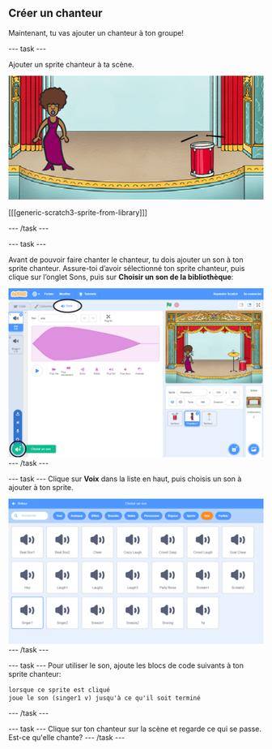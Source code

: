 ## Créer un chanteur

Maintenant, tu vas ajouter un chanteur à ton groupe!

--- task ---

Ajouter un sprite chanteur à ta scène.

![capture d'écran](images/band-singer-mic.png)

[[[generic-scratch3-sprite-from-library]]]

--- /task ---

--- task ---

Avant de pouvoir faire chanter le chanteur, tu dois ajouter un son à ton sprite chanteur. Assure-toi d’avoir sélectionné ton sprite chanteur, puis clique sur l’onglet Sons, puis sur **Choisir un son de la bibliothèque**:

![capture d'écran](images/band-import-sound-annotated.png) --- /task ---

--- task --- Clique sur **Voix** dans la liste en haut, puis choisis un son à ajouter à ton sprite.

![capture d'écran](images/band-choose-sound.png) --- /task ---

--- task --- Pour utiliser le son, ajoute les blocs de code suivants à ton sprite chanteur:

```blocks3
lorsque ce sprite est cliqué
joue le son (singer1 v) jusqu'à ce qu'il soit terminé
```

--- /task ---

--- task --- Clique sur ton chanteur sur la scène et regarde ce qui se passe. Est-ce qu'elle chante? --- /task ---